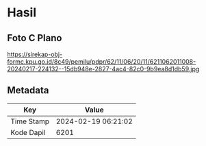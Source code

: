 # Hasil

## Foto C Plano

https://sirekap-obj-formc.kpu.go.id/8c49/pemilu/pdpr/62/11/06/20/11/6211062011008-20240217-224132--15db948e-2827-4ac4-82c0-9b9ea8d1db59.jpg


## Metadata

| Key        | Value               |
| ---------- | ------------------- |
| Time Stamp | 2024-02-19 06:21:02 |
| Kode Dapil | 6201                |



